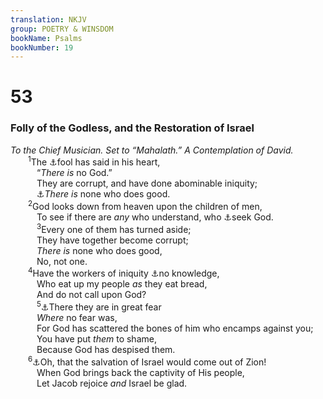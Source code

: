 ```yaml
---
translation: NKJV
group: POETRY & WINSDOM
bookName: Psalms 
bookNumber: 19
---
```


<div class="title"><h1>53</h1><h3>Folly of the Godless, and the Restoration of Israel</h3><i>To the Chief Musician. Set to “Mahalath.” A Contemplation of David.</i></div>
<span class="verse thi_53_1">  <sup>1</sup>The <a data-toggle="tooltip" data-placement="bottom" title="Ps. 10:4">⚓</a>fool has said in his heart,<br/>   “<i>There</i> <i>is</i> no God.”<br/>   They are corrupt, and have done abominable iniquity;<br/>   <a data-toggle="tooltip" data-placement="bottom" title="Rom. 3:10–12">⚓</a><i>There</i> <i>is</i> none who does good.<br/></span>
<span class="verse thi_53_2">  <sup>2</sup>God looks down from heaven upon the children of men,<br/>   To see if there are <i>any</i> who understand, who <a data-toggle="tooltip" data-placement="bottom" title="(2 Chr. 15:2)">⚓</a>seek God.<br/></span>
<span class="verse thi_53_3">   <sup>3</sup>Every one of them has turned aside;<br/>   They have together become corrupt;<br/>   <i>There</i> <i>is</i> none who does good,<br/>   No, not one.<br/></span>
<span class="verse thi_53_4">  <sup>4</sup>Have the workers of iniquity <a data-toggle="tooltip" data-placement="bottom" title="Jer. 4:22">⚓</a>no knowledge,<br/>   Who eat up my people <i>as</i> they eat bread,<br/>   And do not call upon God?<br/></span>
<span class="verse thi_53_5">   <sup>5</sup><a data-toggle="tooltip" data-placement="bottom" title="Lev. 26:17, 36; Prov. 28:1">⚓</a>There they are in great fear<br/>   <i>Where</i> no fear was,<br/>   For God has scattered the bones of him who encamps against you;<br/>   You have put <i>them</i> to shame,<br/>   Because God has despised them.<br/></span>
<span class="verse thi_53_6">  <sup>6</sup><a data-toggle="tooltip" data-placement="bottom" title="Ps. 14:7">⚓</a>Oh, that the salvation of Israel would come out of Zion!<br/>   When God brings back the captivity of His people,<br/>   Let Jacob rejoice <i>and</i> Israel be glad.<br/></span>
